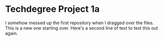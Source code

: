 # Techdegree Project 1a
 I somehow messed up the first repository when I dragged over the files.  This is a new one starting over. 
Here's a second line of text to test this out again. 